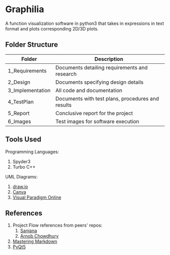 # Graphilia

A function visualization software in python3 that takes in expressions in text format and plots corresponding 2D/3D plots.


## Folder Structure

Folder | Description
------------ | -------------
1_Requirements | Documents detailing requirements and research
2_Design | Documents specifying design details
3_Implementation | All code and documentation
4_TestPlan | Documents with test plans, procedures and results
5_Report | Conclusive report for the project
6_Images | Test images for software execution


## Tools Used

Programming Languages:
  1. Spyder3
  2. Turbo C++

UML Diagrams:
  1. [draw.io](https://app.diagrams.net/)
  2. [Canva](https://www.canva.com/)
  3. [Visual Paradigm Online](https://online.visual-paradigm.com/)


## References

1. Project Flow references from peers' repos:
    1. [Sanjana](https://github.com/Sanchana-2k/LTTS_C_MiniProject.git)
    2. [Arnob Chowdhury](https://github.com/arc-arnob/LnT_Mini_Project.git)
2. [Mastering Markdown](https://guides.github.com/features/mastering-markdown/)
3. [PyQt5](https://pythonspot.com/pyqt5/)
